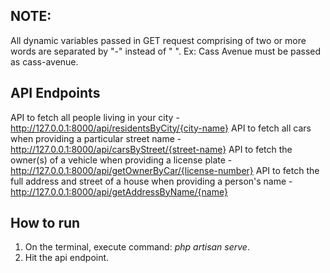 ## NOTE:
All dynamic variables passed in GET request comprising of two or more words are separated by "-" instead of " ". Ex: Cass Avenue must be passed as cass-avenue.

## API Endpoints
API to fetch all people living in your city - http://127.0.0.1:8000/api/residentsByCity/{city-name}
API to fetch all cars when providing a particular street name - http://127.0.0.1:8000/api/carsByStreet/{street-name}
API to fetch the owner(s) of a vehicle when providing a license plate - http://127.0.0.1:8000/api/getOwnerByCar/{license-number}
API to fetch the full address and street of a house when providing a person's name - http://127.0.0.1:8000/api/getAddressByName/{name}

## How to run
1. On the terminal, execute command: *php artisan serve*.
2. Hit the api endpoint.
